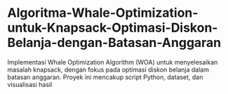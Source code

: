 # Algoritma-Whale-Optimization-untuk-Knapsack-Optimasi-Diskon-Belanja-dengan-Batasan-Anggaran
Implementasi Whale Optimization Algorithm (WOA) untuk menyelesaikan masalah knapsack, dengan fokus pada optimasi diskon belanja dalam batasan anggaran. Proyek ini mencakup script Python, dataset, dan visualisasi hasil
